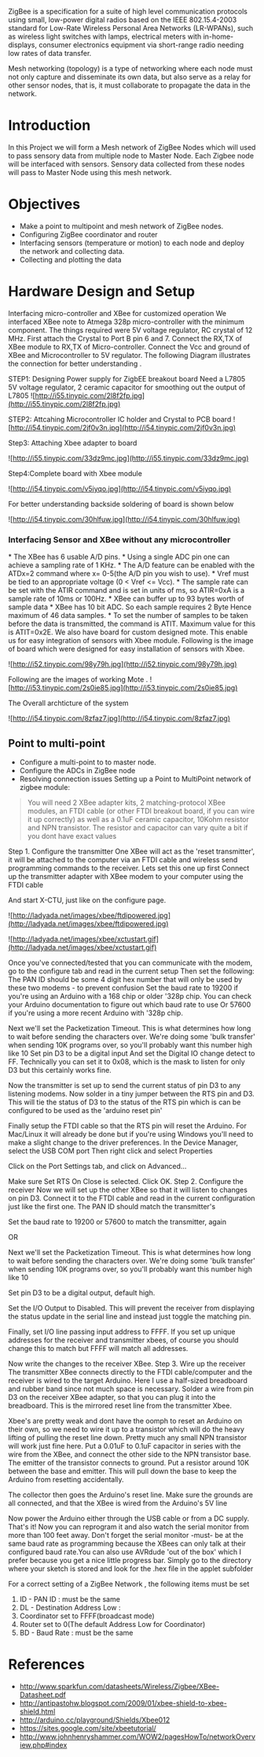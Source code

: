 ZigBee is a specification for a suite of high level communication protocols using small, low-power digital radios based on the IEEE 802.15.4-2003 standard for Low-Rate Wireless Personal Area Networks (LR-WPANs), such as wireless light switches with lamps, electrical meters with in-home-displays, consumer electronics equipment via short-range radio needing low rates of data transfer.

Mesh networking (topology) is a type of networking where each node must not only capture and disseminate its own data, but also serve as a relay for other sensor nodes, that is, it must collaborate to propagate the data in the network.

# Introduction #

In this Project we will form a Mesh network of ZigBee Nodes which will used to pass sensory data from multiple node to Master Node. Each Zigbee node will be interfaced with sensors. Sensory data collected from these nodes will pass to Master Node using this mesh network.

# Objectives #
  * Make a point to multipoint and mesh network of ZigBee nodes.
  * Configuring ZigBee coordinator and router
  * Interfacing sensors (temperature or motion) to each node and deploy the network and collecting data.
  * Collecting and plotting the data


# Hardware Design and Setup #
Interfacing micro-controller and XBee for customized operation
We interfaced XBee note to Atmega 328p micro-controller with the minimum component. The things required were 5V voltage regulator, RC crystal of 12 MHz. First attach the Crystal to Port B pin 6 and 7.
Connect the RX,TX of XBee module to RX,TX of Micro-controller. Connect the Vcc and ground of XBee and Microcontroller to 5V regulator. The following Diagram illustrates the connection for better understanding .

STEP1: Designing Power supply for ZigbEE breakout board
Need a L7805 5V voltage regulator, 2 ceramic capacitor for smoothing out the output of L7805
![http://i55.tinypic.com/2l8f2fp.jpg](http://i55.tinypic.com/2l8f2fp.jpg)






STEP2: Attcahing Microcontroller IC holder and Crystal to PCB board
![http://i54.tinypic.com/2jf0v3n.jpg](http://i54.tinypic.com/2jf0v3n.jpg)


Step3: Attaching Xbee adapter to board



![http://i55.tinypic.com/33dz9mc.jpg](http://i55.tinypic.com/33dz9mc.jpg)




Step4:Complete board with Xbee module



![http://i54.tinypic.com/v5iyqo.jpg](http://i54.tinypic.com/v5iyqo.jpg)












For better understanding backside soldering of board is shown below


![http://i54.tinypic.com/30hlfuw.jpg](http://i54.tinypic.com/30hlfuw.jpg)

<h3>Interfacing Sensor and XBee without any microcontroller</h3>
  * The XBee has 6 usable A/D pins.
  * Using a single ADC pin one can achieve a sampling rate of 1 KHz.
  * The A/D feature can be enabled with the ATDx=2 command where x= 0-5(the A/D pin you wish to use).
  * Vref must be tied to an appropriate voltage (0 < Vref <= Vcc).
  * The sample rate can be set with the ATIR command and is set in units of ms, so ATIR=0xA is a sample rate of 10ms or 100Hz.
  * XBee can buffer up to 93 bytes worth of sample data
  * XBee has 10 bit ADC. So each sample requires 2 Byte Hence maximum of 46 data samples.
  * To set the number of samples to be taken before the data is transmitted, the command is ATIT. Maximum value for this is ATIT=0x2E.
We also have board for custom designed mote. This enable us for easy integration of sensors with Xbee module. Following is the image of board which were designed for easy installation of sensors with Xbee.

![http://i52.tinypic.com/98y79h.jpg](http://i52.tinypic.com/98y79h.jpg)

Following are the images of working Mote
.
![http://i53.tinypic.com/2s0ie85.jpg](http://i53.tinypic.com/2s0ie85.jpg)

The Overall archticture of the system

![http://i54.tinypic.com/8zfaz7.jpg](http://i54.tinypic.com/8zfaz7.jpg)



## Point to multi-point ##
  * Configure a multi-point to to master node.
  * Configure the ADCs in ZigBee node
  * Resolving connection issues
Setting up a Point to MultiPoint network of zigbee module:
> You will need 2 XBee adapter kits, 2 matching-protocol XBee modules, an FTDI cable (or other FTDI breakout board, if you can wire it up correctly) as well as a 0.1uF ceramic capacitor, 10Kohm resistor and NPN transistor. The resistor and capacitor can vary quite a bit if you dont have exact values

Step 1. Configure the transmitter
One XBee will act as the 'reset transmitter', it will be attached to the computer via an FTDI cable and wireless send programming commands to the receiver. Lets set this one up first
Connect up the transmitter adapter with XBee modem to your computer using the FTDI cable

And start X-CTU, just like on the configure page.

![http://ladyada.net/images/xbee/ftdipowered.jpg](http://ladyada.net/images/xbee/ftdipowered.jpg)





































![http://ladyada.net/images/xbee/xctustart.gif](http://ladyada.net/images/xbee/xctustart.gif)



Once you've connected/tested that you can communicate with the modem, go to the configure tab and read in the current setup
Then set the following:
The PAN ID should be some 4 digit hex number that will only be used by these two modems - to prevent confusion
Set the baud rate to 19200 if you're using an Arduino with a 168 chip or older '328p chip. You can check your Arduino documentation to figure out which baud rate to use
Or 57600 if you're using a more recent Arduino with '328p chip.

Next we'll set the Packetization Timeout. This is what determines how long to wait before sending the characters over. We're doing some 'bulk transfer' when sending 10K programs over, so you'll probably want this number high like 10
Set pin D3 to be a digital input And set the Digital IO change detect to FF. Technically you can set it to 0x08, which is the mask to listen for only D3 but this certainly works fine.

Now the transmitter is set up to send the current status of pin D3 to any listening modems.
Now solder in a tiny jumper between the RTS pin and D3. This will tie the status of D3 to the status of the RTS pin which is can be configured to be used as the 'arduino reset pin'

Finally setup the FTDI cable so that the RTS pin will reset the Arduino. For Mac/Linux it will already be done but if you're using Windows you'll need to make a slight change to the driver preferences. In the Device Manager, select the USB COM port Then right click and select Properties

Click on the Port Settings tab, and click on Advanced...

Make sure Set RTS On Close is selected. Click OK.
Step 2. Configure the receiver
Now we will set up the other XBee so that it will listen to changes on pin D3. Connect it to the FTDI cable and read in the current configuration just like the first one.
The PAN ID should match the transmitter's

Set the baud rate to 19200 or 57600 to match the transmitter, again


OR

Next we'll set the Packetization Timeout. This is what determines how long to wait before sending the characters over. We're doing some 'bulk transfer' when sending 10K programs over, so you'll probably want this number high like 10


Set pin D3 to be a digital output, default high.

Set the I/O Output to Disabled. This will prevent the receiver from displaying the status update in the serial line and instead just toggle the matching pin.

Finally, set I/O line passing input address to FFFF. If you set up unique addresses for the receiver and transmitter xbees, of course you should change this to match but FFFF will match all addresses.


Now write the changes to the receiver XBee.
Step 3. Wire up the receiver The transmitter XBee connects directly to the FTDI cable/computer and the receiver is wired to the target Arduino. Here I use a half-sized breadboard and rubber band since not much space is necessary. Solder a wire from pin D3 on the receiver XBee adapter, so that you can plug it into the breadboard. This is the mirrored reset line from the transmitter Xbee.

Xbee's are pretty weak and dont have the oomph to reset an Arduino on their own, so we need to wire it up to a transistor which will do the heavy lifting of pulling the reset line down. Pretty much any small NPN transistor will work just fine here. Put a 0.01uF to 0.1uF capacitor in series with the wire from the XBee, and connect the other side to the NPN transistor base. The emitter of the transistor connects to ground. Put a resistor around 10K between the base and emitter. This will pull down the base to keep the Arduino from resetting accidentally.


The collector then goes the Arduino's reset line. Make sure the grounds are all connected, and that the XBee is wired from the Arduino's 5V line

Now power the Arduino either through the USB cable or from a DC supply. That's it! Now you can reprogram it and also watch the serial monitor from more than 100 feet away. Don't forget the serial monitor -must- be at the same baud rate as programming because the XBees can only talk at their configured baud rate.You can also use AVRdude 'out of the box' which I prefer because you get a nice little progress bar. Simply go to the directory where your sketch is stored and look for the .hex file in the applet subfolder



For a correct setting of a ZigBee Network , the following items must be set
1.	ID - PAN ID : must be the same
2.	DL - Destination Address Low :
1.	Coordinator set to FFFF(broadcast mode)
2.	Router set to 0(The default Address Low for Coordinator)
3.	BD - Baud Rate : must be the same

# References #
  * http://www.sparkfun.com/datasheets/Wireless/Zigbee/XBee-Datasheet.pdf
  * http://antipastohw.blogspot.com/2009/01/xbee-shield-to-xbee-shield.html
  * http://arduino.cc/playground/Shields/Xbee012
  * https://sites.google.com/site/xbeetutorial/
  * http://www.johnhenryshammer.com/WOW2/pagesHowTo/networkOverview.php#index
